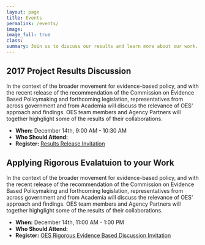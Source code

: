 ```yaml
---
layout: page
title: Events
permalink: /events/
image:
image_full: true
class:
summary: Join us to discuss our results and learn more about our work. 
---
```

## 2017 Project Results Discussion 

In the context of the broader movement for evidence-based policy, and with the recent release of the recommendation of the Commission on Evidence Based Policymaking and forthcoming legislation, representatives from across government and from Academia will discuss the relevance of OES' approach and findings. OES team members and Agency Partners will together highglight some of the results of their collaborations. 
- <b>When:</b> December 14th, 9:00 AM - 10:30 AM
- <b>Who Should Attend:</b> 
- <b>Register:</b> <a href="https://drive.google.com/open?id=1VE2fICZFMjmMVHtGoy7oHP0HEN-KKjyz34gx71A63C4>OES">Results Release Invitation</a>

## Applying Rigorous Evalatuion to your Work

In the context of the broader movement for evidence-based policy, and with the recent release of the recommendation of the Commission on Evidence Based Policymaking and forthcoming legislation, representatives from across government and from Academia will discuss the relevance of OES' approach and findings. OES team members and Agency Partners will together highglight some of the results of their collaborations. 
- <b>When:</b> December 14th, 11:00 AM - 1:00 PM
- <b>Who Should Attend:</b> 
- <b>Register:</b> <a href="https://drive.google.com/open?id=1UTQ0aEnScVxtZ0ZpL_f9jUqAIFa2fLObta2Y0iwyBaM">OES Rigorous Evidence Based Discussion Invitation</a>
